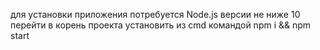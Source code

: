 

для установки приложения потребуется Node.js версии не ниже 10 
перейти в корень проекта установить из cmd командой npm i && npm start
